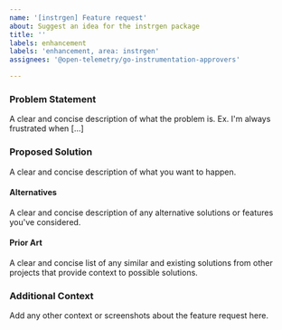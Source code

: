 ```yaml
---
name: '[instrgen] Feature request'
about: Suggest an idea for the instrgen package
title: ''
labels: enhancement
labels: 'enhancement, area: instrgen'
assignees: '@open-telemetry/go-instrumentation-approvers'

---
```


### Problem Statement

A clear and concise description of what the problem is.
Ex. I'm always frustrated when [...]

### Proposed Solution

A clear and concise description of what you want to happen.

#### Alternatives

A clear and concise description of any alternative solutions or features you've considered.

#### Prior Art

A clear and concise list of any similar and existing solutions from other projects that provide context to possible solutions.

### Additional Context

Add any other context or screenshots about the feature request here.
